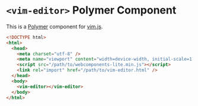 `<vim-editor>` Polymer Component
================================

This is a [Polymer](https://github.com/Polymer/polymer) component for [vim.js](https://github.com/coolwanglu/vim.js).

```html
<!DOCTYPE html>
<html>
  <head>
    <meta charset="utf-8" />
    <meta name="viewport" content="width=device-width, initial-scale=1.0">
    <script src="/path/to/webcomponents-lite.min.js"></script>
    <link rel="import" href="/path/to/vim-editor.html" />
  </head>
  <body>
    <vim-editor></vim-editor>
  </body>
</html>
```

